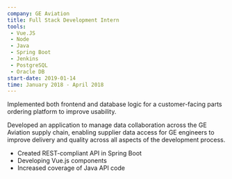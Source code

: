 ```yaml
---
company: GE Aviation
title: Full Stack Development Intern
tools:
 - Vue.JS
 - Node
 - Java
 - Spring Boot
 - Jenkins
 - PostgreSQL
 - Oracle DB
start-date: 2019-01-14
time: January 2018 - April 2018
---
```


Implemented both frontend and database logic for a customer-facing parts 
ordering platform to improve usability.

Developed an application to manage data collaboration across the 
GE Aviation supply chain, enabling supplier data access for GE engineers 
to improve delivery and quality across all aspects of the development process.

- Created REST-compliant API in Spring Boot
- Developing Vue.js components
- Increased coverage of Java API code

